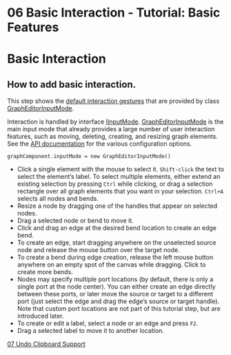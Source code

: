 <!--
 //////////////////////////////////////////////////////////////////////////////
 // @license
 // This file is part of yFiles for HTML 2.6.0.3.
 // Use is subject to license terms.
 //
 // Copyright (c) 2000-2024 by yWorks GmbH, Vor dem Kreuzberg 28,
 // 72070 Tuebingen, Germany. All rights reserved.
 //
 //////////////////////////////////////////////////////////////////////////////
-->
# 06 Basic Interaction - Tutorial: Basic Features

# Basic Interaction

## How to add basic interaction.

This step shows the [default interaction gestures](https://docs.yworks.com/yfileshtml/#/dguide/interaction) that are provided by class [GraphEditorInputMode](https://docs.yworks.com/yfileshtml/#/api/GraphEditorInputMode).

Interaction is handled by interface [IInputMode](https://docs.yworks.com/yfileshtml/#/api/IInputMode). [GraphEditorInputMode](https://docs.yworks.com/yfileshtml/#/api/GraphEditorInputMode) is the main input mode that already provides a large number of user interaction features, such as moving, deleting, creating, and resizing graph elements. See the [API documentation](https://docs.yworks.com/yfileshtml/#/api/GraphEditorInputMode) for the various configuration options.

```
graphComponent.inputMode = new GraphEditorInputMode()
```

- Click a single element with the mouse to select it. `Shift-click` the text to select the element’s label. To select multiple elements, either extend an existing selection by pressing `Ctrl` while clicking, or drag a selection rectangle over all graph elements that you want in your selection. `Ctrl+Α` selects all nodes and bends.
- Resize a node by dragging one of the handles that appear on selected nodes.
- Drag a selected node or bend to move it.
- Click and drag an edge at the desired bend location to create an edge bend.
- To create an edge, start dragging anywhere on the unselected source node and release the mouse button over the target node.
- To create a bend during edge creation, release the left mouse button anywhere on an empty spot of the canvas while dragging. Click to create more bends.
- Nodes may specify multiple port locations (by default, there is only a single port at the node center). You can either create an edge directly between these ports, or later move the source or target to a different port (just select the edge and drag the edge’s source or target handle). Note that custom port locations are not part of this tutorial step, but are introduced later.
- To create or edit a label, select a node or an edge and press `F2`.
- Drag a selected label to move it to another location.

[07 Undo Clipboard Support](../../tutorial-yfiles-basic-features/07-undo-clipboard-support/)
